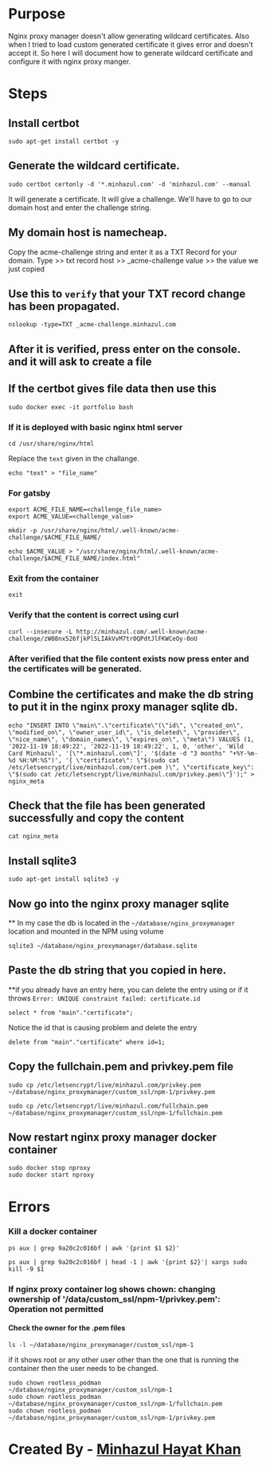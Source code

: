# Purpose
Nginx proxy manager doesn't allow generating wildcard certificates. Also when I tried to load custom generated certificate it gives error and doesn't accept it. So here I will document how to generate wildcard certificate and configure it with nginx proxy manger.

# Steps
## Install certbot
```
sudo apt-get install certbot -y
```

## Generate the wildcard certificate.
```
sudo certbot certonly -d '*.minhazul.com' -d 'minhazul.com' --manual
```

It will generate a certificate. It will give a challenge. We'll have to go to our domain host and enter the challenge string.

## My domain host is namecheap.
Copy the acme-challenge string and enter it as a TXT Record for your domain.
Type >> txt record
host >> _acme-challenge
value >> the value we just copied



## Use this to `verify` that your TXT record change has been propagated.
```
nslookup -type=TXT _acme-challenge.minhazul.com
```

## After it is verified, press enter on the console. and it will ask to create a file
## If the certbot gives file data then use this
```
sudo docker exec -it portfolio bash
```

### If it is deployed with basic nginx html server
```
cd /usr/share/nginx/html
```

Replace the `text` given in the challange.
```
echo "text" > "file_name"
```

### For gatsby
```
export ACME_FILE_NAME=<challenge_file_name>
export ACME_VALUE=<challenge_value>

mkdir -p /usr/share/nginx/html/.well-known/acme-challenge/$ACME_FILE_NAME/

echo $ACME_VALUE > "/usr/share/nginx/html/.well-known/acme-challenge/$ACME_FILE_NAME/index.html"
```

### Exit from the container
```
exit
```

### Verify that the content is correct using curl
```
curl --insecure -L http://minhazul.com/.well-known/acme-challenge/zW08nx526fjkPl5LIAkVvM7tr0QPdtJlFKWCeOy-0oU
```

### After verified that the file content exists now press enter and the certificates will be generated.
## Combine the certificates and make the db string to put it in the nginx proxy manager sqlite db.
```
echo "INSERT INTO \"main\".\"certificate\"(\"id\", \"created_on\", \"modified_on\", \"owner_user_id\", \"is_deleted\", \"provider\", \"nice_name\", \"domain_names\", \"expires_on\", \"meta\") VALUES (1, '2022-11-19 18:49:22', '2022-11-19 18:49:22', 1, 0, 'other', 'Wild Card Minhazul', '[\"*.minhazul.com\"]', '$(date -d "3 months" "+%Y-%m-%d %H:%M:%S")', '{ \"certificate\": \"$(sudo cat /etc/letsencrypt/live/minhazul.com/cert.pem )\", \"certificate_key\": \"$(sudo cat /etc/letsencrypt/live/minhazul.com/privkey.pem)\"}');" > nginx_meta
```


## Check that the file has been generated successfully and **copy the content**
```
cat nginx_meta
```

## Install sqlite3
```
sudo apt-get install sqlite3 -y
```
## Now go into the nginx proxy manager sqlite
** In my case the db is located in the `~/database/nginx_proxymanager` location and mounted in the NPM using volume
```
sqlite3 ~/database/nginx_proxymanager/database.sqlite
```

## Paste the db string that you copied in here.
**if you already have an entry here, you can delete the entry using 
or if it throws `Error: UNIQUE constraint failed: certificate.id`

```
select * from "main"."certificate";
```

Notice the id that is causing problem and delete the entry
```
delete from "main"."certificate" where id=1;
```


## Copy the fullchain.pem and privkey.pem file
```
sudo cp /etc/letsencrypt/live/minhazul.com/privkey.pem ~/database/nginx_proxymanager/custom_ssl/npm-1/privkey.pem

sudo cp /etc/letsencrypt/live/minhazul.com/fullchain.pem ~/database/nginx_proxymanager/custom_ssl/npm-1/fullchain.pem
```

## Now restart nginx proxy manager docker container 
```
sudo docker stop nproxy
sudo docker start nproxy
```



# Errors

### Kill a docker container
`ps aux | grep 9a20c2c016bf | awk '{print $1 $2}'`

`ps aux | grep 9a20c2c016bf | head -1 | awk '{print $2}'| xargs sudo kill -9 $1`

### If nginx proxy container log shows **chown: changing ownership of '/data/custom_ssl/npm-1/privkey.pem': Operation not permitted**

#### Check the owner for the .pem files
```
ls -l ~/database/nginx_proxymanager/custom_ssl/npm-1
```
if it shows root or any other user other than the one that is running the container then the user needs to be changed.


```
sudo chown rootless_podman  ~/database/nginx_proxymanager/custom_ssl/npm-1
sudo chown rootless_podman  ~/database/nginx_proxymanager/custom_ssl/npm-1/fullchain.pem
sudo chown rootless_podman  ~/database/nginx_proxymanager/custom_ssl/npm-1/privkey.pem
```



<!-- sudo ls -l /home/minhazvps/database/nginx_proxymanager/custom_ssl/npm-1
sudo unlink /home/minhazvps/database/nginx_proxymanager/custom_ssl/npm-1/fullchain.pem
sudo unlink /home/minhazvps/database/nginx_proxymanager/custom_ssl/npm-1/privkey.pem



sudo cp /etc/letsencrypt/live/minhazul.com/privkey.pem ~/database/nginx_proxymanager/custom_ssl/npm-1/privkey.pem
sudo cp /etc/letsencrypt/live/minhazul.com/fullchain.pem ~/database/nginx_proxymanager/custom_ssl/npm-1/fullchain.pem

sudo ln -sf /etc/letsencrypt/live/minhazul.com/privkey.pem ~/database/nginx_proxymanager/custom_ssl/npm-1/privkey.pem
sudo ln -sf /etc/letsencrypt/live/minhazul.com/fullchain.pem ~/database/nginx_proxymanager/custom_ssl/npm-1/fullchain.pem


sudo ln -sf /etc/letsencrypt/live/minhazul.com/cert.pem ~/database/nginx_proxymanager/letsencrypt/live/minhazul.com/cert.pem
sudo ln -sf /etc/letsencrypt/live/minhazul.com/chain.pem ~/database/nginx_proxymanager/letsencrypt/live/minhazul.com/chain.pem
sudo ln -sf /etc/letsencrypt/live/minhazul.com/fullchain.pem ~/database/nginx_proxymanager/letsencrypt/live/minhazul.com/fullchain.pem
sudo ln -sf /etc/letsencrypt/live/minhazul.com/privkey.pem ~/database/nginx_proxymanager/letsencrypt/live/minhazul.com/privkey.pem

sudo ln -sf /etc/letsencrypt/live/minhazul.com/cert.pem ~/database/nginx_proxymanager/letsencrypt/archive/minhazul.com/cert1.pem
sudo ln -sf /etc/letsencrypt/live/minhazul.com/chain.pem ~/database/nginx_proxymanager/letsencrypt/archive/minhazul.com/chain1.pem
sudo ln -sf /etc/letsencrypt/live/minhazul.com/fullchain.pem ~/database/nginx_proxymanager/letsencrypt/archive/minhazul.com/fullchain1.pem
sudo ln -sf /etc/letsencrypt/live/minhazul.com/privkey.pem ~/database/nginx_proxymanager/letsencrypt/archive/minhazul.com/privkey1.pem -->


#
# Created By - [Minhazul Hayat Khan](https://github.com/minhaz1217)
